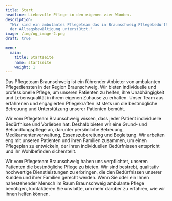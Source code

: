 ```yaml
---
title: Start
headline: Liebevolle Pflege in den eigenen vier Wänden.
description:
  "Wir sind ein ambulantes Pflegeteam das in Braunschweig Pflegebedürftige in
  der Alltagsbewältigung unterstützt."
image: /img/og_image-2.png
draft: true

menu:
  main:
    title: Startseite
    name: startseite
    weight: 1
---
```


Das Pflegeteam Braunschweig ist ein führender Anbieter von ambulanten
Pflegediensten in der Region Braunschweig. Wir bieten individuelle und
professionelle Pflege, um unseren Patienten zu helfen, ihre Unabhängigkeit und
Lebensqualität in ihrem eigenen Zuhause zu erhalten. Unser Team aus erfahrenen
und engagierten Pflegekräften ist stets um die bestmögliche Betreuung und
Unterstützung unserer Patienten bemüht.

Wir vom Pflegeteam Braunschweig wissen, dass jeder Patient individuelle
Bedürfnisse und Vorlieben hat. Deshalb bieten wir eine Grund- und Behandlungspflege an, darunter persönliche Betreuung, Medikamentenverwaltung,
Essenszubereitung und Begleitung. Wir arbeiten eng mit unseren Patienten und
ihren Familien zusammen, um einen Pflegeplan zu entwickeln, der ihren
individuellen Bedürfnissen entspricht und ihr Wohlbefinden sicherstellt.

Wir vom Pflegeteam Braunschweig haben uns verpflichtet, unseren Patienten die
bestmögliche Pflege zu bieten. Wir sind bestrebt, qualitativ hochwertige
Dienstleistungen zu erbringen, die den Bedürfnissen unserer Kunden und ihrer
Familien gerecht werden. Wenn Sie oder ein Ihnen nahestehender Mensch im Raum
Braunschweig ambulante Pflege benötigen, kontaktieren Sie uns bitte, um mehr
darüber zu erfahren, wie wir Ihnen helfen können.

